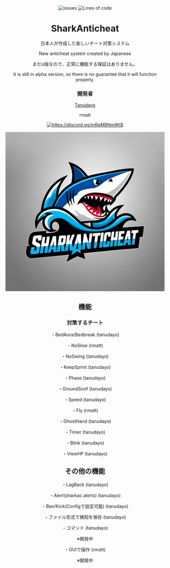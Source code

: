<div align="center">
    <img src="https://img.shields.io/github/issues/tanu-ch1111/SharkAnticheat?style=flat&color=red" alt="issues">
    <img src="https://tokei.rs/b1/github/tanu-ch1111/SharkAnticheat?category=code&style=flat&color=blue" alt="Lines of code">
</p>

# SharkAnticheat
<p align="center">

日本人が作成した新しいチート対策システム

New anticheat system created by Japanese

まだα版なので、正常に機能する保証はありません。

It is still in alpha version, so there is no guarantee that it will function properly.

### 開発者

[Tanudayo](https://www.youtube.com/@tanuch-pvp)

rmatt

<a href="https://discord.gg/mRqM8Nm9KB"><img src="https://invidget.switchblade.xyz/mRqM8Nm9KB" alt="https://discord.gg/mRqM8Nm9KB"/></a><br>

<img src="https://github.com/tanu-ch1111/SharkAnticheat/blob/main/icon.png" alt="Java" width="500" />

## 機能

### 対策するチート
・BedAura/Bedbreak (tanudayo)

・NoSlow (rmatt)

・NoSwing (tanudayo)

・KeepSprint (tanudayo)

・Phase (tanudayo)

・GroundSoof (tanudayo)

・Speed (tanudayo)

・Fly (rmatt)

・GhostHand (tanudayo)

・Timer (tanudayo)

・Blink (tanudayo)

・ViewHP (tanudayo)

## その他の機能
・LagBack (tanudayo)

・Alert(sharkac.alerts) (tanudayo)

・Ban/Kick(Configで設定可能) (tanudayo)

・ファイル形式で検知を保存 (tanudayo)

・コマンド (tanudayo)

※開発中

・GUIで操作 (rmatt)

※開発中

</div>
